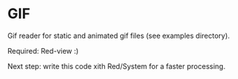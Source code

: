# GIF
Gif reader for static and animated gif files (see examples directory).

Required: Red-view :)

Next step: write this code xith Red/System for a faster processing.